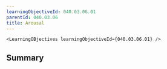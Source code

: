 ```yaml
---
learningObjectiveId: 040.03.06.01
parentId: 040.03.06
title: Arousal
---
```


```tsx eval
<LearningOBjectives learningObjectiveId={040.03.06.01} />
```

## Summary
